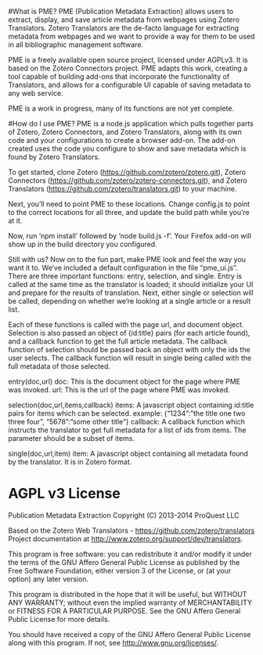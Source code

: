 #What is PME?
PME (Publication Metadata Extraction) allows users to extract, display, and save article metadata from webpages using Zotero Translators. Zotero Translators are the de-facto language for extracting metadata from webpages and we want to provide a way for them to be used in all bibliographic management software.

PME is a freely available open source project, licensed under AGPLv3. It is based on the Zotero Connectors project. PME adapts this work, creating a tool capable of building add-ons that incorporate the functionality of Translators, and allows for a configurable UI capable of saving metadata to any web service.

PME is a work in progress, many of its functions are not yet complete.

#How do I use PME?
PME is a node.js application which pulls together parts of Zotero, Zotero Connectors, and Zotero Translators, along with its own code and your configurations to create a browser add-on. The add-on created uses the code you configure to show and save metadata which is found by Zotero Translators.

To get started, clone Zotero (https://github.com/zotero/zotero.git), Zotero Connectors (https://github.com/zotero/zotero-connectors.git), and Zotero Translators (https://github.com/zotero/translators.git) to your machine.

Next, you’ll need to point PME to these locations. Change config.js to point to the correct locations for all three, and update the build path while you’re at it.

Now, run ‘npm install’ followed by ‘node build.js -f’. Your Firefox add-on will show up in the build directory you configured.

Still with us? Now on to the fun part, make PME look and feel the way you want it to. We’ve included a default configuration in the file “pme_ui.js”. There are three important functions: entry, selection, and single. Entry is called at the same time as the translator is loaded; it should initialize your UI and prepare for the results of translation. Next, either single or selection will be called, depending on whether we’re looking at a single article or a result list.

Each of these functions is called with the page url, and document object. Selection is also passed an object of {id:title} pairs (for each article found), and a callback function to get the full article metadata. The callback function of selection should be passed back an object with only the ids the user selects. The callback function will result in single being called with the full metadata of those selected.

entry(doc,url)
doc: This is the document object for the page where PME was invoked.
url: This is the url of the page where PME was invoked.

selection(doc,url,items,callback)
items: A javascript object containing id:title pairs for items which can be selected. example: {“1234”:”the title one two three four”, “5678”:”some other title”}
callback: A callback function which instructs the translator to get full metadata for a list of ids from items. The parameter should be a subset of items.

single(doc,url,item)
item: A javascript object containing all metadata found by the translator. It is in Zotero format.

# AGPL v3 License

Publication Metadata Extraction
Copyright (C) 2013-2014 ProQuest LLC

Based on the Zotero Web Translators - https://github.com/zotero/translators
Project documentation at http://www.zotero.org/support/dev/translators.

This program is free software: you can redistribute it and/or modify
it under the terms of the GNU Affero General Public License as
published by the Free Software Foundation, either version 3 of the
License, or (at your option) any later version.

This program is distributed in the hope that it will be useful,
but WITHOUT ANY WARRANTY; without even the implied warranty of
MERCHANTABILITY or FITNESS FOR A PARTICULAR PURPOSE.  See the
GNU Affero General Public License for more details.

You should have received a copy of the GNU Affero General Public License
along with this program.  If not, see <http://www.gnu.org/licenses/>.
